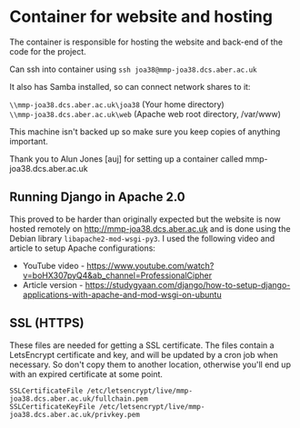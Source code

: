# Container for website and hosting

The container is responsible for hosting the website and back-end of the code for the project.  

Can ssh into container using `ssh joa38@mmp-joa38.dcs.aber.ac.uk`

It also has Samba installed, so can connect network shares to it:

`\\mmp-joa38.dcs.aber.ac.uk\joa38` (Your home directory) \
`\\mmp-joa38.dcs.aber.ac.uk\web`  (Apache web root directory, /var/www)

This machine isn't backed up so make sure you keep copies of anything important.

Thank you to Alun Jones [auj] for setting up a container called mmp-joa38.dcs.aber.ac.uk  

## Running Django in Apache 2.0

This proved to be harder than originally expected but the website is now hosted remotely on <http://mmp-joa38.dcs.aber.ac.uk> and is done using the Debian library `libapache2-mod-wsgi-py3`. I used the following video and article to setup Apache configurations:  

* YouTube video - <https://www.youtube.com/watch?v=boHX307pyQ4&ab_channel=ProfessionalCipher>
* Article version - <https://studygyaan.com/django/how-to-setup-django-applications-with-apache-and-mod-wsgi-on-ubuntu>

## SSL (HTTPS)

These files are needed for getting a SSL certificate. The files contain a LetsEncrypt certificate and key, and will be updated by a cron job when necessary. So don't copy them to another location, otherwise you'll end up with an expired certificate at some point.

`SSLCertificateFile /etc/letsencrypt/live/mmp-joa38.dcs.aber.ac.uk/fullchain.pem` \
`SSLCertificateKeyFile /etc/letsencrypt/live/mmp-joa38.dcs.aber.ac.uk/privkey.pem`
